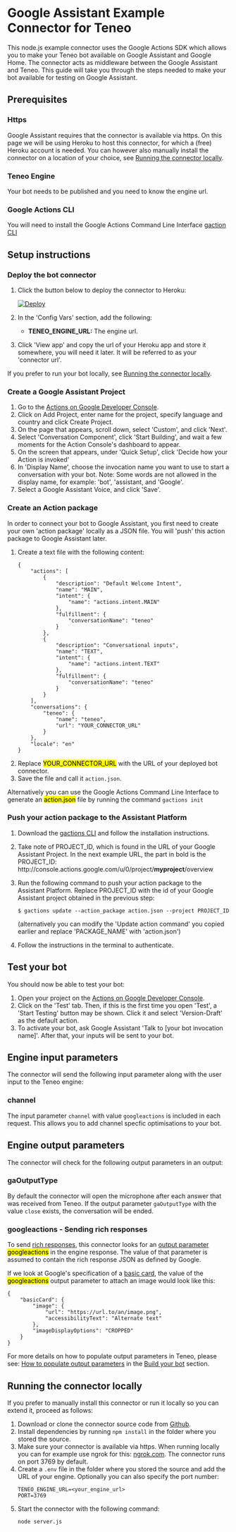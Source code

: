 # Google Assistant Example Connector for Teneo
This node.js example connector uses the Google Actions SDK which allows you to make your Teneo bot available on Google Assistant and Google Home. The connector acts as middleware between the Google Assistant and Teneo. This guide will take you through the steps needed to make your bot available for testing on Google Assistant.

## Prerequisites
### Https
Google Assistant requires that the connector is available via https. On this page we will be using Heroku to host this connector, for which a (free) Heroku account is needed. You can however also manually install the connector on a location of your choice, see [Running the connector locally](#running-the-connector-locally).

### Teneo Engine
Your bot needs to be published and you need to know the engine url.

### Google Actions CLI
You will need to install the Google Actions Command Line Interface [gaction CLI](https://developers.google.com/actions/tools/gactions-cli)

## Setup instructions
### Deploy the bot connector
1. Click the button below to deploy the connector to Heroku:

    [![Deploy](https://www.herokucdn.com/deploy/button.svg?classes=heroku)](https://heroku.com/deploy?template=https://github.com/artificialsolutions/tie-api-example-google-actions)

2. In the 'Config Vars' section, add the following:
	* **TENEO_ENGINE_URL:** The engine url.
3. Click 'View app' and copy the url of your Heroku app and store it somewhere, you will need it later. It will be referred to as your 'connector url'.

If you prefer to run your bot locally, see [Running the connector locally](#running-the-connector-locally).

### Create a Google Assistant Project

1. Go to the [Actions on Google Developer Console](http://console.actions.google.com/).
2. Click on Add Project, enter name for the project, specify language and country and click Create Project.
3. On the page that appears, scroll down, select 'Custom', and click 'Next'.
4. Select 'Conversation Component', click 'Start Building', and wait a few moments for the Action Console's dashboard to appear.
5. On the screen that appears, under 'Quick Setup', click 'Decide how your Action is invoked' 
6. In 'Display Name', choose the invocation name you want to use to start a conversation with your bot.
Note: Some words are not allowed in the display name, for example: 'bot', 'assistant, and 'Google'.
7. Select a Google Assistant Voice, and click 'Save'.


### Create an Action package
In order to connect your bot to Google Assistant, you first need to create your own 'action package' locally as a JSON file. You will 'push' this action package to Google Assistant later.

1. Create a text file with the following content:
    ```
    {
        "actions": [
            {
                "description": "Default Welcome Intent",
                "name": "MAIN",
                "intent": {
                    "name": "actions.intent.MAIN"
                },
                "fulfillment": {
                    "conversationName": "teneo"
                }
            },
            {
                "description": "Conversational inputs",
                "name": "TEXT",
                "intent": {
                    "name": "actions.intent.TEXT"
                },
                "fulfillment": {
                    "conversationName": "teneo"
                }
            }
        ],
        "conversations": {
            "teneo": {
                "name": "teneo",
                "url": "YOUR_CONNECTOR_URL"
            }
        },
        "locale": "en"
	}
    ```
3. Replace <mark>YOUR_CONNECTOR_URL</mark> with the URL of your deployed bot connector.
4. Save the file and call it `action.json`.

Alternatively you can use the Google Actions Command Line Interface to generate an <mark>action.json</mark> file by running the command `gactions init`

### Push your action package to the Assistant Platform
1. Download the [gactions CLI](https://developers.google.com/actions/tools/gactions-cli) and follow the installation instructions.
2. Take note of PROJECT_ID, which is found in the URL of your Google Assistant Project. 
    In the next example URL, the part in bold is the PROJECT_ID: ht<span>tp://</span>console.actions.google.com/u/0/project/**myproject**/overview
3. Run the following command to push your action package to the Assistant Platform. Replace PROJECT_ID with the id of your Google Assistant project obtained in the previous step:
    ```
    $ gactions update --action_package action.json --project PROJECT_ID
    ```
    (alternatively you can modify the 'Update action command' you copied earlier and replace 'PACKAGE_NAME' with 'action.json')
    
4. Follow the instructions in the terminal to authenticate.

## Test your bot
You should now be able to test your bot:
1. Open your project on the [Actions on Google Developer Console](http://console.actions.google.com/).
2. Click on the 'Test' tab. Then, if this is the first time you open 'Test', a 'Start Testing' button may be shown. Click it and select 'Version-Draft' as the default action.
4. To activate your bot, ask Google Assistant 'Talk to [your bot invocation name]'. After that, your inputs will be sent to your bot.

## Engine input parameters
The connector will send the following input parameter along with the user input to the Teneo engine:

### channel
The input parameter `channel` with value `googleactions` is included in each request. This allows you to add channel specfic optimisations to your bot.

## Engine output parameters
The connector will check for the following output parameters in an output:

### gaOutputType
By default the connector will open the microphone after each answer that was received from Teneo. If the output parameter `gaOutputType` with the value `close` exists, the conversation will be ended.

### googleactions - Sending rich responses
To send [rich responses](https://developers.google.com/actions/assistant/responses#rich-responses), this connector looks for an [output parameter](/api#output-object) <mark>googleactions</mark> in the engine response. The value of that parameter is assumed to contain the rich response JSON as defined by Google.

If we look at Google's specification of a [basic card](https://developers.google.com/actions/assistant/responses#basic_card), the value of the <mark>googleactions</mark> output parameter to attach an image would look like this: 
```
{
    "basicCard": {
        "image": {
            "url": "https://url.to/an/image.png",
            "accessibilityText": "Alternate text"
        },
        "imageDisplayOptions": "CROPPED"
    }
}
```

For more details on how to populate output parameters in Teneo, please see: [How to populate output parameters](https://developers.artificial-solutions.com/studio/scripting/how-to/populate-output-parameters) in the [Build your bot](https://developers.artificial-solutions.com/studio/) section.

## Running the connector locally
If you prefer to manually install this connector or run it locally so you can extend it, proceed as follows:
1. Download or clone the connector source code from [Github](https://github.com/artificialsolutions/tie-api-example-google-actions).
2. Install dependencies by running `npm install` in the folder where you stored the source.
3. Make sure your connector is available via https. When running locally you can for example use ngrok for this: [ngrok.com](https://ngrok.com). The connector runs on port 3769 by default.
4. Create a `.env` file in the folder where you stored the source and add the URL of your engine. Optionally you can also specify the port number:
    ```
    TENEO_ENGINE_URL=<your_engine_url>
    PORT=3769
    ```
5. Start the connector with the following command:
    ```
    node server.js
    ```
